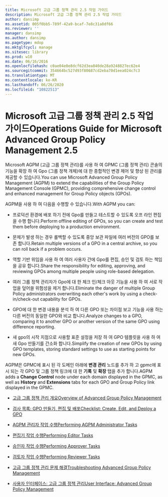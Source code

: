 ```yaml
---
title: Microsoft 고급 그룹 정책 관리 2.5 작업 가이드
description: Microsoft 고급 그룹 정책 관리 2.5 작업 가이드
author: dansimp
ms.assetid: 005f0bb5-789f-42a9-bcaf-7e8c31a8df66
ms.reviewer: ''
manager: dansimp
ms.author: dansimp
ms.pagetype: mdop
ms.mktglfcycl: manage
ms.sitesec: library
ms.prod: w10
ms.date: 06/16/2016
ms.openlocfilehash: c0ae04e0e8dcf62d3ea840de28a9248827ec62e4
ms.sourcegitcommit: 354664bc527d93f80687cd2eba70d1eea024c7c3
ms.translationtype: MT
ms.contentlocale: ko-KR
ms.lasthandoff: 06/26/2020
ms.locfileid: "10822513"
---
```

# <span data-ttu-id="797ad-103">Microsoft 고급 그룹 정책 관리 2.5 작업 가이드</span><span class="sxs-lookup"><span data-stu-id="797ad-103">Operations Guide for Microsoft Advanced Group Policy Management 2.5</span></span>


<span data-ttu-id="797ad-104">Microsoft AGPM (고급 그룹 정책 관리)를 사용 하 여 GPMC (그룹 정책 관리) 콘솔의 기능을 확장 하 여 Gpo (그룹 정책 개체)에 대 한 종합적인 변경 제어 및 향상 된 관리를 제공할 수 있습니다.</span><span class="sxs-lookup"><span data-stu-id="797ad-104">You can use Microsoft Advanced Group Policy Management (AGPM) to extend the capabilities of the Group Policy Management Console (GPMC), providing comprehensive change control and enhanced management for Group Policy objects (GPOs).</span></span>

<span data-ttu-id="797ad-105">AGPM을 사용 하 여 다음을 수행할 수 있습니다.</span><span class="sxs-lookup"><span data-stu-id="797ad-105">With AGPM you can:</span></span>

-   <span data-ttu-id="797ad-106">프로덕션 환경에 배포 하기 전에 Gpo를 만들고 테스트할 수 있도록 오프 라인 편집을 수행 합니다.</span><span class="sxs-lookup"><span data-stu-id="797ad-106">Perform offline editing of GPOs, so you can create and test them before deploying to a production environment.</span></span>

-   <span data-ttu-id="797ad-107">문제가 발생 하는 경우 롤백할 수 있도록 중앙 보관 파일에 여러 버전의 GPO를 보존 합니다.</span><span class="sxs-lookup"><span data-stu-id="797ad-107">Retain multiple versions of a GPO in a central archive, so you can roll back if a problem occurs.</span></span>

-   <span data-ttu-id="797ad-108">역할 기반 위임을 사용 하 여 여러 사용자 간에 Gpo를 편집, 승인 및 검토 하는 책임을 공유 합니다.</span><span class="sxs-lookup"><span data-stu-id="797ad-108">Share the responsibility for editing, approving, and reviewing GPOs among multiple people using role-based delegation.</span></span>

-   <span data-ttu-id="797ad-109">여러 그룹 정책 관리자가 Gpo에 대 한 체크 인/체크 아웃 기능을 사용 하 여 서로 작업을 덮어쓸 위험성을 제거 합니다.</span><span class="sxs-lookup"><span data-stu-id="797ad-109">Eliminate the danger of multiple Group Policy administrators overwriting each other's work by using a check-in/check-out capability for GPOs.</span></span>

-   <span data-ttu-id="797ad-110">GPO에 대 한 변경 내용을 분석 하 여 다른 GPO 또는 차이점 보고 기능을 사용 하는 다른 버전의 동일한 GPO와 비교 합니다.</span><span class="sxs-lookup"><span data-stu-id="797ad-110">Analyze changes to a GPO, comparing it to another GPO or another version of the same GPO using difference reporting.</span></span>

-   <span data-ttu-id="797ad-111">새 gpo의 시작 지점으로 사용할 표준 설정을 저장 하 여 GPO 템플릿을 사용 하 여 새 Gpo 만들기를 간소화 합니다.</span><span class="sxs-lookup"><span data-stu-id="797ad-111">Simplify the creation of new GPOs by using GPO templates, storing standard settings to use as starting points for new GPOs.</span></span>

<span data-ttu-id="797ad-112">AGPM은 GPMC에 표시 된 각 도메인 아래에 **변경 관리** 노드를 추가 하 고 gpmc에 표시 되는 각 GPO 및 그룹 정책 링크에 대 한 **기록** 및 **확장** 탭을 추가 합니다.</span><span class="sxs-lookup"><span data-stu-id="797ad-112">AGPM adds a **Change Control** node under each domain displayed in the GPMC, as well as **History** and **Extensions** tabs for each GPO and Group Policy link displayed in the GPMC.</span></span>

-   [<span data-ttu-id="797ad-113">고급 그룹 정책 관리 개요</span><span class="sxs-lookup"><span data-stu-id="797ad-113">Overview of Advanced Group Policy Management</span></span>](overview-of-advanced-group-policy-management.md)

-   [<span data-ttu-id="797ad-114">검사 목록: GPO 만들기, 편집 및 배포</span><span class="sxs-lookup"><span data-stu-id="797ad-114">Checklist: Create, Edit, and Deploy a GPO</span></span>](checklist-create-edit-and-deploy-a-gpo.md)

-   [<span data-ttu-id="797ad-115">AGPM 관리자 작업 수행</span><span class="sxs-lookup"><span data-stu-id="797ad-115">Performing AGPM Administrator Tasks</span></span>](performing-agpm-administrator-tasks.md)

-   [<span data-ttu-id="797ad-116">편집기 작업 수행</span><span class="sxs-lookup"><span data-stu-id="797ad-116">Performing Editor Tasks</span></span>](performing-editor-tasks.md)

-   [<span data-ttu-id="797ad-117">승인자 작업 수행</span><span class="sxs-lookup"><span data-stu-id="797ad-117">Performing Approver Tasks</span></span>](performing-approver-tasks.md)

-   [<span data-ttu-id="797ad-118">검토자 작업 수행</span><span class="sxs-lookup"><span data-stu-id="797ad-118">Performing Reviewer Tasks</span></span>](performing-reviewer-tasks.md)

-   [<span data-ttu-id="797ad-119">고급 그룹 정책 관리 문제 해결</span><span class="sxs-lookup"><span data-stu-id="797ad-119">Troubleshooting Advanced Group Policy Management</span></span>](troubleshooting-advanced-group-policy-management.md)

-   [<span data-ttu-id="797ad-120">사용자 인터페이스: 고급 그룹 정책 관리</span><span class="sxs-lookup"><span data-stu-id="797ad-120">User Interface: Advanced Group Policy Management</span></span>](user-interface-advanced-group-policy-management.md)

 

 





